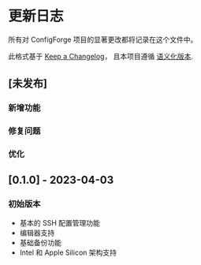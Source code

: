 # 更新日志

所有对 ConfigForge 项目的显著更改都将记录在这个文件中。

此格式基于 [Keep a Changelog](https://keepachangelog.com/zh-CN/1.0.0/)，
且本项目遵循 [语义化版本](https://semver.org/lang/zh-CN/).

## [未发布]

### 新增功能

### 修复问题

### 优化

## [0.1.0] - 2023-04-03

### 初始版本

- 基本的 SSH 配置管理功能
- 编辑器支持
- 基础备份功能
- Intel 和 Apple Silicon 架构支持 